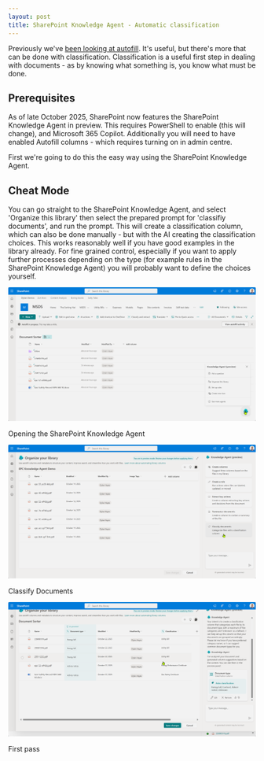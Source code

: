 ```yaml
---
layout: post
title: SharePoint Knowledge Agent - Automatic classification
---
```



Previously we've [been looking at autofill](2025-06-07-In-Praise-Of-Autofill.md). It's useful, but there's more that can be done with classification. Classification is a useful first step in dealing with documents - as by knowing what something is, you know what must be done.

## Prerequisites ##

As of late October 2025, SharePoint now features the SharePoint Knowledge Agent in preview. This requires PowerShell to enable (this will change), and Microsoft 365 Copilot. Additionally you will need to have enabled Autofill columns - which requires turning on in admin centre.

First we're going to do this the easy way using the SharePoint Knowledge Agent.

## Cheat Mode ##

You can go straight to the SharePoint Knowledge Agent, and select 'Organize this library' then select the prepared prompt for 'classifiy documents', and run the prompt. This will create a classification column, which can also be done manually - but with the AI creating the classification choices. This works reasonably well if you have good examples in the library already. For fine grained control, especially if you want to apply further processes depending on the type (for example rules in the SharePoint Knowledge Agent) you will probably want to define the choices yourself.

![SharePoint Knowledge Agent](../images/2025-10-22/9a.png)

Opening the SharePoint Knowledge Agent


![Organise Library](../images/2025-10-22/9b.png)

Classify Documents

![Classification Column](../images/2025-10-22/9c.png)

First pass

